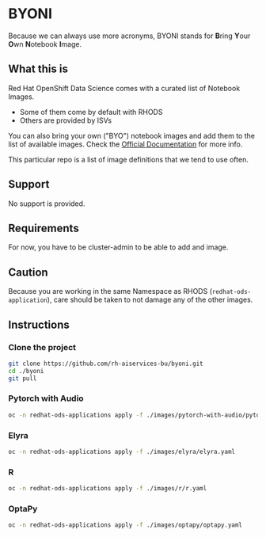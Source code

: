 # BYONI

Because we can always use more acronyms, BYONI stands for **B**ring **Y**our **O**wn **N**otebook **I**mage.

## What this is

Red Hat OpenShift Data Science comes with a curated list of Notebook Images.

* Some of them come by default with RHODS
* Others are provided by ISVs

You can also bring your own ("BYO") notebook images and add them to the list of available images. Check the [Official Documentation](https://access.redhat.com/documentation/en-us/red_hat_openshift_data_science/1/html/managing_users_and_user_resources/managing_notebook_servers#configuring-a-custom-notebook-image_user-mgmt) for more info.

This particular repo is a list of image definitions that we tend to use often.

## Support

No support is provided.

## Requirements

For now, you have to be cluster-admin to be able to add and image.

## Caution

Because you are working in the same Namespace as RHODS (`redhat-ods-application`), care should be taken to not damage any of the other images.

## Instructions

### Clone the project

```bash
git clone https://github.com/rh-aiservices-bu/byoni.git
cd ./byoni
git pull
```

### Pytorch with Audio

```bash
oc -n redhat-ods-applications apply -f ./images/pytorch-with-audio/pytorch-with-audio.yaml
```

### Elyra

```bash
oc -n redhat-ods-applications apply -f ./images/elyra/elyra.yaml
```

### R

```bash
oc -n redhat-ods-applications apply -f ./images/r/r.yaml
```

### OptaPy

```bash
oc -n redhat-ods-applications apply -f ./images/optapy/optapy.yaml
```
